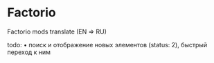 # Factorio
Factorio mods translate (EN => RU)


todo: 
  • поиск и отображение новых элементов (status: 2), быстрый переход к ним
